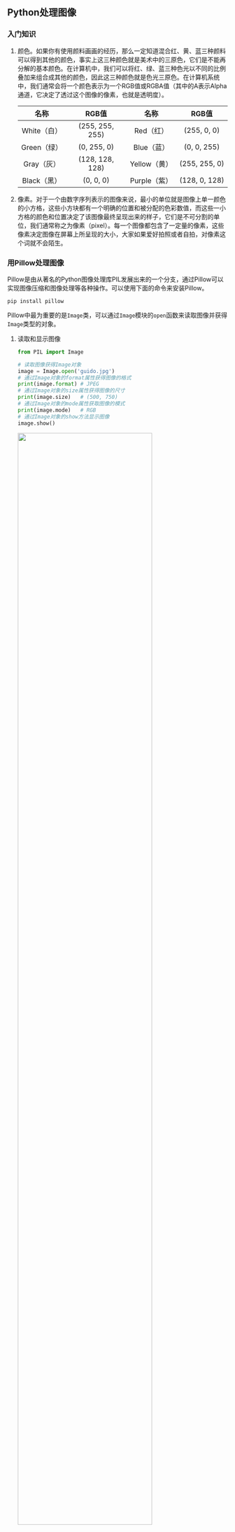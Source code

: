 ## Python处理图像

### 入门知识

1. 颜色。如果你有使用颜料画画的经历，那么一定知道混合红、黄、蓝三种颜料可以得到其他的颜色，事实上这三种颜色就是美术中的三原色，它们是不能再分解的基本颜色。在计算机中，我们可以将红、绿、蓝三种色光以不同的比例叠加来组合成其他的颜色，因此这三种颜色就是色光三原色。在计算机系统中，我们通常会将一个颜色表示为一个RGB值或RGBA值（其中的A表示Alpha通道，它决定了透过这个图像的像素，也就是透明度）。

   |    名称     |      RGB值      |     名称     |     RGB值     |
   | :---------: | :-------------: | :----------: | :-----------: |
   | White（白） | (255, 255, 255) |  Red（红）   |  (255, 0, 0)  |
   | Green（绿） |   (0, 255, 0)   |  Blue（蓝）  |  (0, 0, 255)  |
   | Gray（灰）  | (128, 128, 128) | Yellow（黄） | (255, 255, 0) |
   | Black（黑） |    (0, 0, 0)    | Purple（紫） | (128, 0, 128) |

2. 像素。对于一个由数字序列表示的图像来说，最小的单位就是图像上单一颜色的小方格，这些小方块都有一个明确的位置和被分配的色彩数值，而这些一小方格的颜色和位置决定了该图像最终呈现出来的样子，它们是不可分割的单位，我们通常称之为像素（pixel）。每一个图像都包含了一定量的像素，这些像素决定图像在屏幕上所呈现的大小，大家如果爱好拍照或者自拍，对像素这个词就不会陌生。

### 用Pillow处理图像

Pillow是由从著名的Python图像处理库PIL发展出来的一个分支，通过Pillow可以实现图像压缩和图像处理等各种操作。可以使用下面的命令来安装Pillow。

```Shell
pip install pillow
```

Pillow中最为重要的是`Image`类，可以通过`Image`模块的`open`函数来读取图像并获得`Image`类型的对象。

1. 读取和显示图像

   ```Python
   from PIL import Image
   
   # 读取图像获得Image对象
   image = Image.open('guido.jpg')
   # 通过Image对象的format属性获得图像的格式
   print(image.format) # JPEG
   # 通过Image对象的size属性获得图像的尺寸
   print(image.size)   # (500, 750)
   # 通过Image对象的mode属性获取图像的模式
   print(image.mode)   # RGB
   # 通过Image对象的show方法显示图像
   image.show()
   ```

   <img src="res/20210803202628.png" width="80%">

2. 剪裁图像

   ```Python
   # 通过Image对象的crop方法指定剪裁区域剪裁图像
   image.crop((80, 20, 310, 360)).show()
   ```

   <img src="res/20210803202701.png" width="80%">

3. 生成缩略图

   ```Python
   # 通过Image对象的thumbnail方法生成指定尺寸的缩略图
   image.thumbnail((128, 128))
   image.show()
   ```

   <img src="res/20210803202722.png" width="100%">

4. 缩放和黏贴图像

   ```Python
   # 读取骆昊的照片获得Image对象
   luohao_image = Image.open('luohao.png')
   # 读取吉多的照片获得Image对象
   guido_image = Image.open('guido.jpg')
   # 从吉多的照片上剪裁出吉多的头
   guido_head = guido_image.crop((80, 20, 310, 360))
   width, height = guido_head.size
   # 使用Image对象的resize方法修改图像的尺寸
   # 使用Image对象的paste方法将吉多的头粘贴到骆昊的照片上
   luohao_image.paste(guido_head.resize((int(width / 1.5), int(height / 1.5))), (172, 40))
   luohao_image.show()
   ```

   <img src="res/20210803202749.png" width="80%">

5. 旋转和翻转

   ```Python
   image = Image.open('guido.jpg')
   # 使用Image对象的rotate方法实现图像的旋转
   image.rotate(45).show()
   # 使用Image对象的transpose方法实现图像翻转
   # Image.FLIP_LEFT_RIGHT - 水平翻转
   # Image.FLIP_TOP_BOTTOM - 垂直翻转
   image.transpose(Image.FLIP_TOP_BOTTOM).show()
   ```

   <img src="res/20210803202829.png" width="80%">

6. 操作像素

   ```Python
   for x in range(80, 310):
       for y in range(20, 360):
           # 通过Image对象的putpixel方法修改图像指定像素点
           image.putpixel((x, y), (128, 128, 128))
   image.show()
   ```

   <img src="res/20210803202932.png" width="80%">

7. 滤镜效果

   ```Python
   from PIL import ImageFilter
   
   # 使用Image对象的filter方法对图像进行滤镜处理
   # ImageFilter模块包含了诸多预设的滤镜也可以自定义滤镜
   image.filter(ImageFilter.CONTOUR).show()
   ```

   <img src="res/20210803202953.png" width="80%">

### 使用Pillow绘图

Pillow中有一个名为`ImageDraw`的模块，该模块的`Draw`函数会返回一个`ImageDraw`对象，通过`ImageDraw`对象的`arc`、`line`、`rectangle`、`ellipse`、`polygon`等方法，可以在图像上绘制出圆弧、线条、矩形、椭圆、多边形等形状，也可以通过该对象的`text`方法在图像上添加文字。

<img src="res/20210803203016.png" width="80%">

要绘制如上图所示的图像，完整的代码如下所示。

```Python
import random

from PIL import Image, ImageDraw, ImageFont


def random_color():
    """生成随机颜色"""
    red = random.randint(0, 255)
    green = random.randint(0, 255)
    blue = random.randint(0, 255)
    return red, green, blue


width, height = 800, 600
# 创建一个800*600的图像，背景色为白色
image = Image.new(mode='RGB', size=(width, height), color=(255, 255, 255))
# 创建一个ImageDraw对象
drawer = ImageDraw.Draw(image)
# 通过指定字体和大小获得ImageFont对象
font = ImageFont.truetype('Kongxin.ttf', 32)
# 通过ImageDraw对象的text方法绘制文字
drawer.text((300, 50), 'Hello, world!', fill=(255, 0, 0), font=font)
# 通过ImageDraw对象的line方法绘制两条对角直线
drawer.line((0, 0, width, height), fill=(0, 0, 255), width=2)
drawer.line((width, 0, 0, height), fill=(0, 0, 255), width=2)
xy = width // 2 - 60, height // 2 - 60, width // 2 + 60, height // 2 + 60
# 通过ImageDraw对象的rectangle方法绘制矩形
drawer.rectangle(xy, outline=(255, 0, 0), width=2)
# 通过ImageDraw对象的ellipse方法绘制椭圆
for i in range(4):
    left, top, right, bottom = 150 + i * 120, 220, 310 + i * 120, 380
    drawer.ellipse((left, top, right, bottom), outline=random_color(), width=8)
# 显示图像
image.show()
# 保存图像
image.save('result.png')
```

> **注意**：上面代码中使用的字体文件需要根据自己准备，可以选择自己喜欢的字体文件并放置在代码目录下。

###  总结

使用Python语言做开发，除了可以用Pillow来处理图像外，还可以使用更为强大的OpenCV库来完成图形图像的处理，OpenCV（**Open** Source **C**omputer **V**ision Library）是一个跨平台的计算机视觉库，可以用来开发实时图像处理、计算机视觉和模式识别程序。在我们的日常工作中，有很多繁琐乏味的任务其实都可以通过Python程序来处理，编程的目的就是让计算机帮助我们解决问题，减少重复乏味的劳动。通过本章节的学习，相信大家已经感受到了使用Python程序绘图P图的乐趣，其实Python能做的事情还远不止这些，继续你的学习吧。

